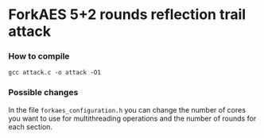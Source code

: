 # ForkAES 5+2 rounds reflection trail attack

### How to compile

```gcc attack.c -o attack -O1```

### Possible changes

In the file ```forkaes_configuration.h``` you can change the number of cores you want to use for multithreading operations and the number of rounds for each section.
